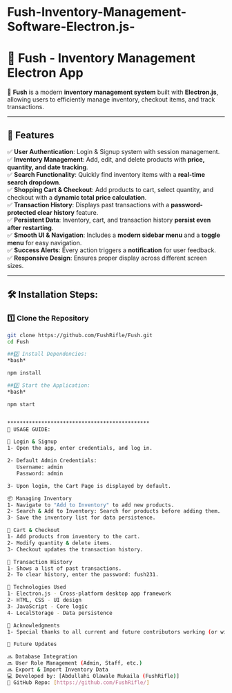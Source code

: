# Fush-Inventory-Management-Software-Electron.js-
# 📜 Fush - Inventory Management Electron App  

🚀 **Fush** is a modern **inventory management system** built with **Electron.js**, allowing users to efficiently manage inventory, checkout items, and track transactions.  

---

## 📌 Features  

✅ **User Authentication**: Login & Signup system with session management.  
✅ **Inventory Management**: Add, edit, and delete products with **price, quantity, and date tracking**.  
✅ **Search Functionality**: Quickly find inventory items with a **real-time search dropdown**.  
✅ **Shopping Cart & Checkout**: Add products to cart, select quantity, and checkout with a **dynamic total    price calculation**.  
✅ **Transaction History**: Displays past transactions with a **password-protected clear history** feature.  
✅ **Persistent Data**: Inventory, cart, and transaction history **persist even after restarting**.  
✅ **Smooth UI & Navigation**: Includes a **modern sidebar menu** and a **toggle menu** for easy navigation.  
✅ **Success Alerts**: Every action triggers a **notification** for user feedback.  
✅ **Responsive Design**: Ensures proper display across different screen sizes.  

---

## 🛠 Installation Steps:

### 1️⃣ Clone the Repository  
```bash
git clone https://github.com/FushRifle/Fush.git
cd Fush

##2️⃣ Install Dependencies:
*bash*

npm install

##3️⃣ Start the Application:
*bash*

npm start


**********************************************
📖 USAGE GUIDE:

🔑 Login & Signup
1- Open the app, enter credentials, and log in.

2- Default Admin Credentials:
   Username: admin
   Password: admin

3- Upon login, the Cart Page is displayed by default.

📦 Managing Inventory
1- Navigate to "Add to Inventory" to add new products.
2- Search & Add to Inventory: Search for products before adding them.
3- Save the inventory list for data persistence.

🛒 Cart & Checkout
1- Add products from inventory to the cart.
2- Modify quantity & delete items.
3- Checkout updates the transaction history.

📜 Transaction History
1- Shows a list of past transactions.
2- To clear history, enter the password: fush231.

🔧 Technologies Used
1- Electron.js - Cross-platform desktop app framework
2- HTML, CSS - UI design
3- JavaScript - Core logic
4- LocalStorage - Data persistence

📢 Acknowledgments
1- Special thanks to all current and future contributors working (or will be willing) on making Fush a better inventory management tool. 🚀

📌 Future Updates

🔜 Database Integration
🔜 User Role Management (Admin, Staff, etc.)
🔜 Export & Import Inventory Data
💻 Developed by: [Abdullahi Olawale Mukaila (FushRifle)]
🔗 GitHub Repo: [https://github.com/FushRifle/]
